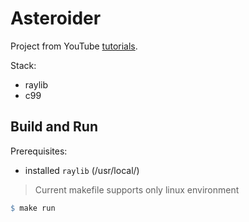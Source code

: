 # Asteroider

Project from YouTube [tutorials](https://www.youtube.com/watch?v=abIlGCx_Yq8&t=61s).

Stack:
- raylib
- c99

## Build and Run

Prerequisites:
- installed `raylib` (/usr/local/)

> Current makefile supports only linux environment

```makefile
$ make run
```
